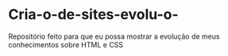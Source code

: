 # Cria-o-de-sites-evolu-o-
Repositório feito para que eu possa mostrar a evolução de meus conhecimentos sobre HTML e CSS
